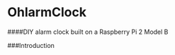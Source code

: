 # OhlarmClock
####DIY alarm clock built on a Raspberry Pi 2 Model B




















###Introduction
